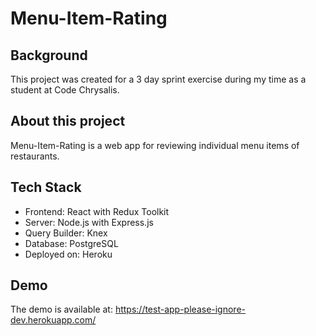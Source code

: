 # Menu-Item-Rating
## Background
This project was created for a 3 day sprint exercise during my time as a student at Code Chrysalis.

## About this project
Menu-Item-Rating is a web app for reviewing individual menu items of restaurants. 

## Tech Stack
- Frontend: React with Redux Toolkit
- Server: Node.js with Express.js
- Query Builder: Knex
- Database: PostgreSQL
- Deployed on: Heroku

## Demo
The demo is available at: https://test-app-please-ignore-dev.herokuapp.com/


